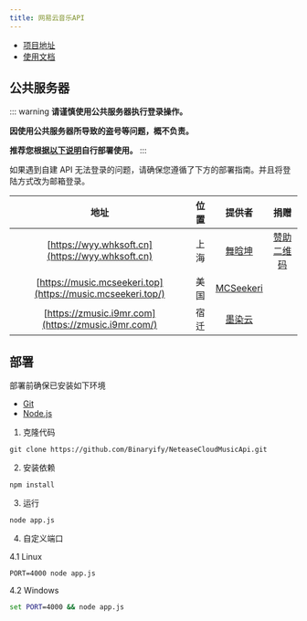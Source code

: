 ```yaml
---
title: 网易云音乐API
---
```


* [项目地址](https://github.com/Binaryify/NeteaseCloudMusicApi)
* [使用文档](https://neteasecloudmusicapi.vercel.app/#/?id=%e6%8e%a5%e5%8f%a3%e6%96%87%e6%a1%a3)

## 公共服务器

::: warning
**请谨慎使用公共服务器执行登录操作。**

**因使用公共服务器所导致的盗号等问题，概不负责。**

**推荐您根据[以下说明](#部署)自行部署使用。**
:::

如果遇到自建 API 无法登录的问题，请确保您遵循了下方的部署指南。并且将登陆方式改为邮箱登录。

|                            地址                             | 位置  |                    提供者                     |                                   捐赠                                   |
| :---------------------------------------------------------: | :---: | :-------------------------------------------: | :----------------------------------------------------------------------: |
|      [https://wyy.whksoft.cn](https://wyy.whksoft.cn)       | 上海  |  [舞晗坤](https://github.com/SleepyAsh0191)   | [赞助二维码](https://img.kookapp.cn/assets/2022-07/rjsOa6Tqky0ks0ks.jpg) |
| [https://music.mcseekeri.top](https://music.mcseekeri.top/) | 美国  | [MCSeekeri](https://github.com/MCSeekeri) |
|     [https://zmusic.i9mr.com](https://zmusic.i9mr.com/)     | 宿迁  |          [墨染云](https://i9mr.com)           |

## 部署

部署前确保已安装如下环境

* [Git](https://git-scm.com/download)
* [Node.js](https://nodejs.org/zh-cn/)

1. 克隆代码

```shell
git clone https://github.com/Binaryify/NeteaseCloudMusicApi.git
```

2. 安装依赖

```shell
npm install
```

3. 运行

```shell
node app.js
```

4. 自定义端口

4.1 Linux

```shell
PORT=4000 node app.js
```

4.2 Windows

```bat
set PORT=4000 && node app.js
```

